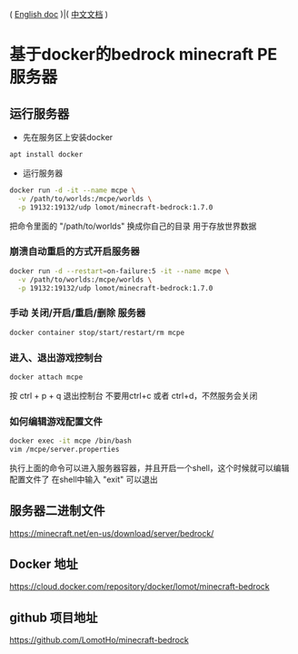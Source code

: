( [English doc](https://github.com/LomotHo/minecraft-bedrock) )|( [中文文档](https://github.com/LomotHo/minecraft-bedrock/blob/master/readme_zh.md) )

# 基于docker的bedrock minecraft PE 服务器

## 运行服务器

 - 先在服务区上安装docker
```bash
apt install docker
```

 - 运行服务器
```bash
docker run -d -it --name mcpe \
  -v /path/to/worlds:/mcpe/worlds \
  -p 19132:19132/udp lomot/minecraft-bedrock:1.7.0
```

把命令里面的 "/path/to/worlds" 换成你自己的目录
用于存放世界数据

### 崩溃自动重启的方式开启服务器
```bash
docker run -d --restart=on-failure:5 -it --name mcpe \
  -v /path/to/worlds:/mcpe/worlds \
  -p 19132:19132/udp lomot/minecraft-bedrock:1.7.0
```

### 手动 关闭/开启/重启/删除 服务器
```bash
docker container stop/start/restart/rm mcpe
```

### 进入、退出游戏控制台
```bash
docker attach mcpe
```
按 ctrl + p + q 退出控制台
不要用ctrl+c 或者 ctrl+d，不然服务会关闭

### 如何编辑游戏配置文件
```bash
docker exec -it mcpe /bin/bash
vim /mcpe/server.properties
```
执行上面的命令可以进入服务器容器，并且开启一个shell，这个时候就可以编辑配置文件了
在shell中输入 "exit" 可以退出

## 服务器二进制文件
https://minecraft.net/en-us/download/server/bedrock/

## Docker 地址
https://cloud.docker.com/repository/docker/lomot/minecraft-bedrock

## github 项目地址
https://github.com/LomotHo/minecraft-bedrock